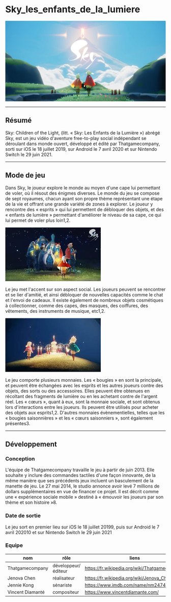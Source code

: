 # Sky_les_enfants_de_la_lumiere

![sky](img/sky.jpg)
- - -

## Résumé

Sky: Children of the Light, (litt. « Sky: Les Enfants de la Lumière ») abrégé Sky, est un jeu vidéo d'aventure free-to-play social indépendant se déroulant dans monde ouvert, développé et édité par Thatgamecompany, sorti sur iOS le 18 juillet 2019, sur Android le 7 avril 2020 et sur Nintendo Switch le 29 juin 2021.

- - -

## Mode de jeu

Dans Sky, le joueur explore le monde au moyen d'une cape lui permettant de voler, où il résout des énigmes diverses. Le monde du jeu se compose de sept royaumes, chacun ayant son propre thème représentant une étape de la vie et offrant une grande variété de zones à explorer. Le joueur y rencontre des « esprits » qui lui permettent de débloquer des objets, et des « enfants de lumière » permettant d'améliorer le niveau de sa cape, ce qui lui permet de voler plus loin1,2.

![esprits](img/images.jpg)

Le jeu met l'accent sur son aspect social. Les joueurs peuvent se rencontrer et se lier d'amitié, et ainsi débloquer de nouvelles capacités comme le chat et l'envoi de cadeaux. Il existe également de nombreux objets cosmétiques à collectionner, comme des capes, des masques, des coiffures, des vêtements, des instruments de musique, etc1,2.

![](img/t%C3%A9l%C3%A9chargement%20(1).jpg)

Le jeu comporte plusieurs monnaies. Les « bougies » en sont la principale, et peuvent être échangées avec les esprits et les autres joueurs contre des objets, des sorts ou des accessoires. Elles peuvent être obtenues en récoltant des fragments de lumière ou en les achetant contre de l'argent réel. Les « cœurs », quant à eux, sont la monnaie sociale, et sont obtenus lors d'interactions entre les joueurs. Ils peuvent être utilisés pour acheter des objets aux esprits1,2. D'autres monnaies évènementielles, telles que les « bougies saisonnières » et les « cœurs saisonniers », sont également présentes3.

- - -

## Développement

### Conception

L'équipe de Thatgamecompany travaille le jeu à partir de juin 2013. Elle souhaite y inclure des commandes tactiles d'une façon innovante, de la même manière que ses précédents jeux incluent un basculement de la manette de jeu. Le 27 mai 2014, le studio annonce avoir levé 7 millions de dollars supplémentaires en vue de financer ce projet. Il est décrit comme une « expérience sociale mobile » destiné à « émouvoir les joueurs par son thème et son histoire »8.

### Date de sortie

Le jeu sort en premier lieu sur iOS le 18 juillet 20199, puis sur Android le 7 avril 202010 et sur Nintendo Switch le 29 juin 2021

### Equipe

nom | rôle | liens
| --- | --- | --- |
| Thatgamecompany | développeur/éditeur | https://fr.wikipedia.org/wiki/Thatgamecompany |
| Jenova Chen | réalisateur | https://fr.wikipedia.org/wiki/Jenova_Chen |
| Jennie Kong | sénariste | https://www.imdb.com/name/nm2474744/ |
| Vincent Diamanté | compositeur | https://www.vincentdiamante.com/|
